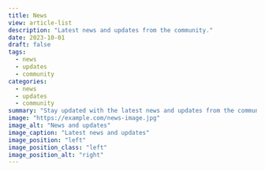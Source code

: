 ```yaml
---
title: News
view: article-list
description: "Latest news and updates from the community."
date: 2023-10-01
draft: false
tags: 
  - news
  - updates
  - community
categories:
  - news
  - updates
  - community
summary: "Stay updated with the latest news and updates from the community. Explore articles, announcements, and more."
image: "https://example.com/news-image.jpg"
image_alt: "News and updates"
image_caption: "Latest news and updates"
image_position: "left"
image_position_class: "left"
image_position_alt: "right"
---
```

